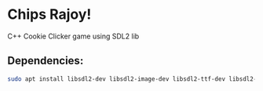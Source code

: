 # Chips Rajoy!
C++ Cookie Clicker game using SDL2 lib

## Dependencies:
  ~~~bash
  sudo apt install libsdl2-dev libsdl2-image-dev libsdl2-ttf-dev libsdl2-mixer-dev
  ~~~
